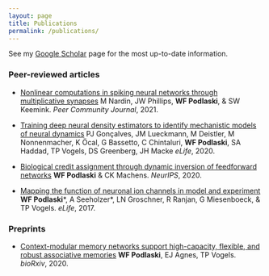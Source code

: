 ```yaml
---
layout: page
title: Publications
permalink: /publications/
---
```


See my [Google Scholar](https://scholar.google.com/citations?user=37n2zf4AAAAJ&hl=en) page for the most up-to-date information.

### Peer-reviewed articles

- [Nonlinear computations in spiking neural networks through multiplicative synapses](https://peercommunityjournal.org/articles/10.24072/pcjournal.69/)
M Nardin, JW Phillips, **WF Podlaski**, & SW Keemink. *Peer Community Journal*, 2021.

- [Training deep neural density estimators to identify mechanistic models of neural dynamics](https://elifesciences.org/articles/56261)
PJ Gonçalves, JM Lueckmann, M Deistler, M Nonnenmacher, K Öcal, G Bassetto, C Chintaluri, **WF Podlaski**, SA Haddad, TP Vogels, DS Greenberg, JH Macke *eLife*, 2020.

- [Biological credit assignment through dynamic inversion of feedforward networks](https://proceedings.neurips.cc/paper/2020/hash/7261925973c9bf0a74d85ae968a57e5f-Abstract.html)
**WF Podlaski** & CK Machens. *NeurIPS*, 2020.

- [Mapping the function of neuronal ion channels in model and experiment](https://elifesciences.org/articles/22152)
**WF Podlaski**\*, A Seeholzer\*, LN Groschner, R Ranjan, G Miesenboeck, & TP Vogels. *eLife*, 2017.

### Preprints

- [Context-modular memory networks support high-capacity, flexible, and robust associative memories](https://www.biorxiv.org/content/10.1101/2020.01.08.898528v1.abstract)
**WF Podlaski**, EJ Agnes, TP Vogels. *bioRxiv*, 2020.
